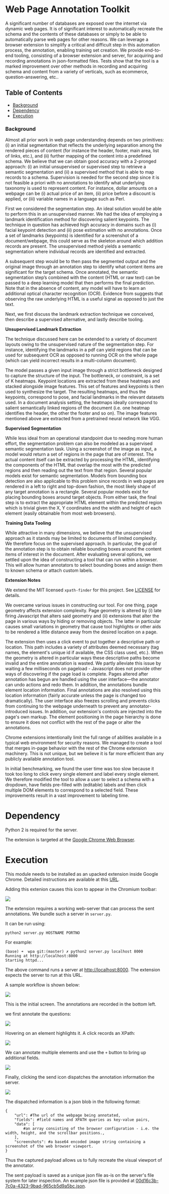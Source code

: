 # Web Page Annotation Toolkit

A significant number of databases are exposed over the internet via dynamic web pages. It is of significant interest to automatically recreate the schema and the contents
of these databases or simply to be able to automatically parse web pages for other reasons. We can leverage a browser extension to simplify a critical and difficult step in this automation process, the annotation, enabling training set creation. We provide end-to-end tooling, consisting of a browser extension and server, for acquiring and recording annotations in json-formatted files. Tests show that the tool is a marked improvement over other methods in recording and acquiring schema and content from a variety of verticals, such as ecommerce, question-answering, etc..

## Table of Contents

* [Background](#background)
* [Dependency](#dependency)
* [Execution](#execution)

### Background

Almost all prior work in web page understanding depends on two primitives: (i) an initial segmentation that reflects the underlying separation among the rendered pieces of content (for instance the header, footer, main area, list of links, etc.), and (ii) further mapping of the content into a predefined schema. We believe that we can obtain good accuracy with a 2-pronged approach: (i) an initial unsupervised or supervised step to retrieve a semantic segmentation and (ii) a supervised method that is able to map records to a schema. Supervision is needed for the second step since it is not feasible a priori with no annotations to identify what underlying taxonomy is used to represent content. For instance, dollar amounts on a webpage can be (i) actual price of an item, (ii) price before a discount is applied, or (iii) variable names in a language such as Perl.

First we considered the segmentation step. An ideal solution would be able to perform this in an unsupervised manner. We had the idea of employing a landmark identification method for discovering salient keypoints. The technique in question has achieved high accuracy in domains such as (i) facial keypoint detection and (ii) pose estimation with no annotations. Once a set of landmarks (keypoints) is identified for a screenshot of a document/webpage, this could serve as the skeleton around which addition records are present. The unsupervised method yields a semantic segmentation where individual records are identified and extracted. 

A subsequent step would be to then pass the segmented output and the original image through an annotation step to identify what content items are significant for the target schema. Once annotated, the semantic segmentation step’s combined with the content (HTML or raw text) can be passed to a deep learning model that then performs the final prediction. Note that in the absence of content, any model will have to learn an additional optical character recognition (OCR). Evidence from suggests that observing the raw underlying HTML is a useful signal as opposed to just the text.

Next, we first discuss the landmark extraction technique we conceived, then describe a supervised alternative, and lastly describe tooling.


**Unsupervised Landmark Extraction**

The technique discussed here can be extended to a variety of document layouts owing to the unsupervised nature of the segmentation step. For instance, identifying the landmarks in a pdf can yield regions that can be used for subsequent OCR as opposed to running OCR on the whole page (which can yield incorrect results in a multi-column document).

The model passes a given input image through a strict bottleneck designed to capture the structure of the input. The bottleneck, or constraint, is a set of K heatmaps. Keypoint locations are extracted from these heatmaps and stacked alongside image features. This set of features and keypoints is then used to synthesize the target. The resulting heatmaps, and thus the keypoints, correspond to pose, and facial landmarks in the relevant datasets used. In a document analysis setting, the heatmaps ideally correspond to salient semantically linked regions of the document (i.e. one heatmap identifies the header, the other the footer and so on). The image features mentioned above are extracted from a pretrained neural network like VGG.


**Supervised Segmentation**

While less ideal from an operational standpoint due to needing more human effort, the segmentation problem can also be modeled as a supervised semantic segmentation task. Using a screenshot of the image as input, a model would return a set of regions in the page that are of interest. The actual content itself can be extracted by processing the HTML, identifying the components of the HTML that overlap the most with the predicted regions and then reading out the text from that region. Several popular models exist for semantic segmentation. Models from bounding box detection are also applicable to this problem since records in web pages are rendered in a left to right and top-down fashion, the most likely shape of any target annotation is a rectangle. Several popular models exist for placing bounding boxes around target objects. From either task, the final step is to extract the appropriate HTML element within the predicted region which is trivial given the X, Y coordinates and the width and height of each element (easily obtainable from most web browsers).


**Training Data Tooling**

While attractive in many dimensions, we believe that the unsupervised approach as it stands may be limited to documents of limited complexity. We therefore focus on the supervised approach. In particular, the goal of the annotation step is to obtain reliable bounding boxes around the content items of interest in the document. After evaluating several options, we settled upon the idea of constructing a tool that can run within a browser. This will allow human annotators to select bounding boxes and assign them to known schema or attach custom labels.

**Extension Notes**

We extend the MIT licensed `xpath-finder` for this project. See [LICENSE](LICENSE) for details.

We overcame various issues in constructing our tool. For one thing, page geometry affects extension complexity. Page geometry is altered by (i) late firing Javascript that alters said geometry and (ii) extensions that alter the page in various ways by hiding or removing objects. The latter in particular causes small variations in geometry that cause tool highlights or other aids to be rendered a little distance away from the desired location on a page.

The extension then uses a click event to put together a descriptive path or location. This path includes a variety of attributes deemed necessary (tag names, the element's unique id if available, the CSS class used, etc.). When the geometry is altered in particular ways these descriptive paths become invalid and the entire annotation is wasted. We partly alleviate this issue by waiting a few milliseconds on pageload - Javascript does not provide other ways of discovering if the page load is complete. Pages altered after annotation has begun are handled using the user interface—the annotator can undo actions and redo them. In addition, the annotations bundle element location information. Final annotations are also resolved using this location information (fairly accurate unless the page is changed too dramatically). The user interface also freezes scrolling and prevents clicks from continuing to the webpage underneath to prevent any annotator-introduced issues. In addition, our extension's controls are injected into the page's own markup. The element positioning in the page hierarchy is done to ensure it does not conflict with the rest of the page or alter the annotations. 

Chrome extensions intentionally limit the full range of abilities available in a typical web environment for security reasons. We managed to create a tool that merges in-page behavior with the rest of the Chrome extension machinery. This is not unique, but we believe it is far more efficient than any publicly available annotation tool.

In initial benchmarking, we found the user time was too slow because it took too long to click every single element and label every single element. We therefore modified the tool to allow a user to select a schema with a dropdown, have fields pre-filled with (editable) labels and then click multiple DOM elements to correspond to a selected field. These improvements result in a vast improvement to labeling time. 

# Dependency

Python 2 is required for the server.

The extension is targeted at the [Google Chrome Web Browser](https://www.google.com/chrome/).

# Execution

This module needs to be installed as an upacked extension inside Google Chrome. Detailed instructions are available at this [URL](https://stackoverflow.com/a/24577660).

Adding this extenion causes this icon to appear in the Chromium toolbar:

![](icons/default-64.png)

The extension requires a working web-server that can process the sent annotations. We bundle such a server in `server.py`.

It can be run using:

```
python2 server.py HOSTNAME PORTNO
```

For example:

```
(base) ➜  wpa git:(master) ✗ python2 server.py localhost 8000
Running at http://localhost:8000
Starting httpd...
```

The above command runs a server at [http://localhost:8000](http://localhost:8000). The extension expects the server to run at this URL.

A sample workflow is shown below:

![](so1.png)

This is the initial screen. The annotations are recorded in the bottom left.

we first annotate the questions:

![](so2.png)

Hovering on an element highlights it. A click records an XPath:

![](so3.png)

We can annotate multiple elements and use the `+` button to bring up additional fields.

![](so4.png)

Finally, clicking the send icon dispatches the annotation information the server.

![](so5.png)

The dispatched information is a json blob in the following format:

```
{
    "url": #The url of the webpage being annotated,
    "fields": #field names and XPATH queries as key-value pairs,
    "data": [
        #an array consisting of the browser configuration - i.e. the width, height, and the scrollbar positions.,
    ],
    "screenshots": #a base64 encoded image string containing a screenshot of the web browser viewport.
}
```

Thus the captured payload allows us to fully recreate the visual viewport of the annotator.

The sent payload is saved as a unique json file as-is on the server's file system for later inspection. An example json file is provided at [00d16c3b-7c0a-4323-9bad-965cb5d9a5bc.json](00d16c3b-7c0a-4323-9bad-965cb5d9a5bc.json).